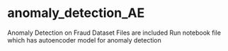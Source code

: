 # anomaly_detection_AE
Anomaly Detection on Fraud Dataset
Files are included 
Run notebook file which has autoencoder model for anomaly detection